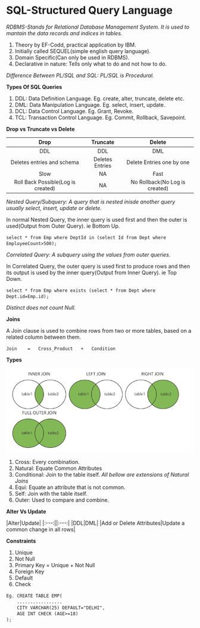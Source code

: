 # SQL-Structured Query Language

*RDBMS-Stands for Relational Database Management System. It is used to mantain the data records and indices in tables.*

1. Theory by EF-Codd, practical application by IBM.
2. Initially called SEQUEL(simple english query language).
3. Domain Specific(Can only be used in RDBMS).
4. Declarative in nature: Tells only what to do and not how to do.

*Difference Between PL/SQL and SQL: PL/SQL is Procedural.*

**Types Of SQL Queries**

1. DDL: Data Definition Language. Eg. create, alter, truncate, delete etc.
2. DML: Data Manipulation Language. Eg. select, insert, update.
3. DCL: Data Control Language. Eg. Grant, Revoke.
4. TCL: Transaction Control Language. Eg. Commit, Rollback, Savepoint.

**Drop vs Truncate vs Delete**

|Drop|Truncate|Delete|
|:---:|:---:|:---:|
|DDL|DDL|DML|
|Deletes entries and schema|Deletes Entries|Delete Entries one by one|
|Slow|NA|Fast|
|Roll Back Possible(Log is created)|NA|No Rollback(No Log is created)|

*Nested Query/Subquery: A query that is nested inisde another query usually select, insert, update or delete.*

In normal Nested Query, the inner query is used first and then the outer is used(Output from Outer Query). ie Bottom Up.

```
select * from Emp where DeptId in (select Id from Dept where EmployeeCount>500);
```

*Correlated Query: A subquery using the values from outer queries.*

In Correlated Query, the outer query is used first to produce rows and then its output is used by the inner query(Output from Inner Query). ie Top Down.

```
select * from Emp where exists (select * from Dept where Dept.id=Emp.id);
```

*Distinct does not count Null.*

**Joins**

A Join clause is used to combine rows from two or more tables, based on a related column between them.

```
Join    =   Cross_Product   +   Condition
```

**Types**

![Inner_Outer_Join](Images\InnerOuterJoin.png)

1. Cross: Every combination.
2. Natural: Equate Common Attributes
3. Conditional: Join to the table itself.
*All bellow are extensions of Natural Joins*
4. Equi: Equate an attribute that is not common.
5. Self: Join with the table itself.
6. Outer: Used to compare and combine.

**Alter Vs Update**

|Alter|Update|
|:---:||:---:|
|DDL|DML|
|Add or Delete Attributes|Update a common change in all rows|

**Constraints**

1. Unique
2. Not Null
3. Primary Key  =   Unique  +   Not Null
4. Foreign Key
5. Default
6. Check

```
Eg. CREATE TABLE EMP(
    .................
    CITY VARCHAR(25) DEFAULT="DELHI",
    AGE INT CHECK (AGE>=18)
);
```